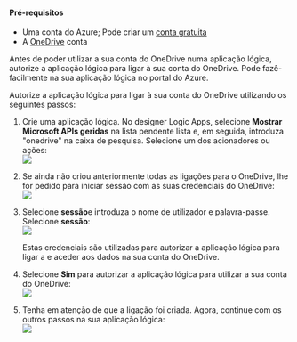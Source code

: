 #### <a name="prerequisites"></a>Pré-requisitos
* Uma conta do Azure; Pode criar um [conta gratuita](https://azure.microsoft.com/free)
* A [OneDrive](https://www.microsoft.com/store/apps/onedrive/9wzdncrfj1p3) conta 

Antes de poder utilizar a sua conta do OneDrive numa aplicação lógica, autorize a aplicação lógica para ligar à sua conta do OneDrive.  Pode fazê-facilmente na sua aplicação lógica no portal do Azure. 

Autorize a aplicação lógica para ligar à sua conta do OneDrive utilizando os seguintes passos:

1. Crie uma aplicação lógica. No designer Logic Apps, selecione **Mostrar Microsoft APIs geridas** na lista pendente lista e, em seguida, introduza "onedrive" na caixa de pesquisa. Selecione um dos acionadores ou ações:  
   ![](./media/connectors-create-api-onedrive/onedrive-1.png)
2. Se ainda não criou anteriormente todas as ligações para o OneDrive, lhe for pedido para iniciar sessão com as suas credenciais do OneDrive:  
   ![](./media/connectors-create-api-onedrive/onedrive-2.png)
3. Selecione **sessão**e introduza o nome de utilizador e palavra-passe. Selecione **sessão**:  
   ![](./media/connectors-create-api-onedrive/onedrive-3.png)   
   
    Estas credenciais são utilizadas para autorizar a aplicação lógica para ligar a e aceder aos dados na sua conta do OneDrive. 
4. Selecione **Sim** para autorizar a aplicação lógica para utilizar a sua conta do OneDrive:  
   ![](./media/connectors-create-api-onedrive/onedrive-4.png)   
5. Tenha em atenção de que a ligação foi criada. Agora, continue com os outros passos na sua aplicação lógica:  
   ![](./media/connectors-create-api-onedrive/onedrive-5.png)

